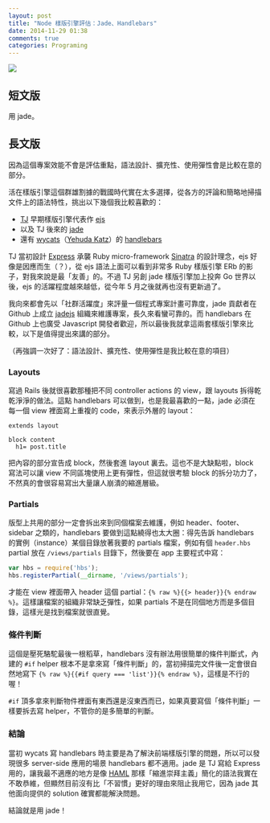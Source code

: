 ```yaml
---
layout: post
title: "Node 樣版引擎評估：Jade、Handlebars"
date: 2014-11-29 01:38
comments: true
categories: Programing
---
```


![](https://lh3.googleusercontent.com/-aa-cbFoMPDs/VHi1FfBlM-I/AAAAAAAAIJM/T6wEE0RlEtQ/w640-h201-no/Screen%2BShot%2B2014-11-29%2Bat%2B1.44.09%2BAM.png)

## 短文版

用 jade。

## 長文版

因為這個專案效能不會是評估重點，語法設計、擴充性、使用彈性會是比較在意的部分。

活在樣版引擎這個群雄割據的戰國時代實在太多選擇，從各方的評論和簡略地掃描文件上的語法特性，挑出以下幾個我比較喜歡的：

* [TJ](https://github.com/tj) 早期樣版引擎代表作 [ejs](https://github.com/tj/ejs/)
* 以及 TJ 後來的 [jade](https://github.com/jadejs/jade)
* 還有 [wycats](https://github.com/wycats)（[Yehuda Katz](http://yehudakatz.com/)）的 [handlebars](https://github.com/wycats/handlebars.js)

TJ 當初設計 [Express](http://expressjs.com/) 承襲 Ruby micro-framework [Sinatra](http://www.sinatrarb.com/) 的設計理念，ejs 好像是因應而生（？），從 ejs 語法上面可以看到非常多 Ruby 樣版引擎 ERb 的影子，對我來說是最「友善」的。不過 TJ 另創 jade 樣版引擎加上投奔 Go 世界以後，ejs 的活躍程度越來越低，從今年 5 月之後就再也沒有更新過了。

我向來都會先以「社群活躍度」來評量一個程式專案計畫可靠度，jade 貢獻者在 Github 上成立 [jadejs](https://github.com/jadejs) 組織來維護專案，長久來看蠻可靠的。而 handlebars 在 Github 上也廣受 Javascript 開發者歡迎，所以最後我就拿這兩套樣版引擎來比較，以下是值得提出來講的部分。

（再強調一次好了：語法設計、擴充性、使用彈性是我比較在意的項目）

<!-- more -->

### Layouts

寫過 Rails 後就很喜歡那種把不同 controller actions 的 view，跟 layouts 拆得乾乾淨淨的做法。這點 handlebars 可以做到，也是我最喜歡的一點，jade 必須在每一個 view 裡面寫上重複的 code，來表示外層的 layout：

``` jade
extends layout

block content
  h1= post.title
```

把內容的部分宣告成 block，然後套進 layout 裏去。這也不是大缺點啦，block 寫法可以讓 view 不同區塊使用上更有彈性，但這就很考驗 block 的拆分功力了，不然真的會很容易寫出大量讓人崩潰的縮進層級。

### Partials

版型上共用的部分一定會拆出來到同個檔案去維護，例如 header、footer、sidebar 之類的，handlebars 要做到這點繞得也太大圈：得先告訴 handlebars 的實例（instance）某個目錄放著我要的 partials 檔案，例如有個 `header.hbs` partial 放在 `/views/partials` 目錄下，然後要在 app 主要程式中寫：

``` js
var hbs = require('hbs');
hbs.registerPartial(__dirname, '/views/partials');
```

才能在 view 裡面帶入 header 這個 partial：`{% raw %}{{> header}}{% endraw %}`。這樣讓檔案的組織非常缺乏彈性，如果 partials 不是在同個地方而是多個目錄，這樣光是找到檔案就很直覺。

### 條件判斷

這個是壓死駱駝最後一根稻草，handlebars 沒有辦法用很簡單的條件判斷式，內建的 `#if` helper 根本不是拿來寫「條件判斷」的，當初掃描完文件後一定會很自然地寫下 `{% raw %}{{#if query === 'list'}}{% endraw %}`，這樣是不行的喔！

`#if` 頂多拿來判斷物件裡面有東西還是沒東西而已，如果真要寫個「條件判斷」一樣要拆去寫 helper，不管你的是多簡單的判斷。

### 結論

當初 wycats 寫 handlebars 時主要是為了解決前端樣版引擎的問題，所以可以發現很多 server-side 應用的場景 handlebars 都不適用。jade 是 TJ 寫給 Express 用的，讓我最不適應的地方是像 [HAML](http://haml.info/) 那樣「縮進崇拜主義」簡化的語法我實在不敢恭維，但顯然目前沒有比「不習慣」更好的理由來阻止我用它，因為 jade 其他面向提供的 solution 確實都能解決問題。

結論就是用 jade！
